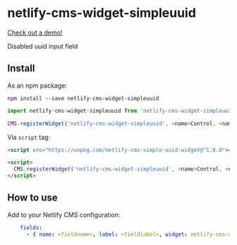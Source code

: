 # netlify-cms-widget-simpleuuid

[Check out a demo!](https://netlify-cms-widget-simpleuuid.netlify.com/demo)

Disabled uuid input field

## Install

As an npm package:

```shell
npm install --save netlify-cms-widget-simpleuuid
```

```js
import netlify-cms-widget-simpleuuid from 'netlify-cms-widget-simpleuuid'

CMS.registerWidget('netlify-cms-widget-simpleuuid', <name>Control, <name>Preview)
```

Via `script` tag:

```html
<script src="https://unpkg.com/netlify-cms-simple-uuid-widget@^1.0.0"></script>

<script>
  CMS.registerWidget('netlify-cms-widget-simpleuuid', <name>Control, <name>Preview)
</script>
```

## How to use

Add to your Netlify CMS configuration:

```yaml
    fields:
      - { name: <fieldname>, label: <fieldlabel>, widget: netlify-cms-widget-simpleuuid }
```
